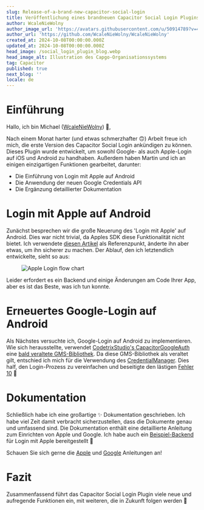 ```yaml
---
slug: Release-of-a-brand-new-capacitor-social-login
title: Veröffentlichung eines brandneuen Capacitor Social Login Plugins
author: WcaleNieWolny
author_image_url: 'https://avatars.githubusercontent.com/u/50914789?v=4'
author_url: 'https://github.com/WcaleNieWolny/WcaleNieWolny'
created_at: 2024-10-08T00:00:00.000Z
updated_at: 2024-10-08T00:00:00.000Z
head_image: /social_login_plugin_blog.webp
head_image_alt: Illustration des Capgo-Organisationssystems
tag: Capacitor
published: true
next_blog: ''
locale: de
---
```


# Einführung

Hallo, ich bin Michael ([WcaleNieWolny](https://githubcom/WcaleNieWolny)) 👋,

Nach einem Monat harter (und etwas schmerzhafter 🙃) Arbeit freue ich mich, die erste Version des Capacitor Social Login ankündigen zu können. Dieses Plugin wurde entwickelt, um sowohl Google- als auch Apple-Login auf iOS und Android zu handhaben. Außerdem haben Martin und ich an einigen einzigartigen Funktionen gearbeitet, darunter:

 - Die Einführung von Login mit Apple auf Android
 - Die Anwendung der neuen Google Credentials API
 - Die Ergänzung detaillierter Dokumentation

# Login mit Apple auf Android

Zunächst besprechen wir die große Neuerung des 'Login mit Apple' auf Android. Dies war nicht trivial, da Apples SDK diese Funktionalität nicht bietet. Ich verwendete [diesen Artikel](https://johncodeoscom/how-to-add-sign-in-with-apple-button-to-your-android-app-using-kotlin/) als Referenzpunkt, änderte ihn aber etwas, um ihn sicherer zu machen. Der Ablauf, den ich letztendlich entwickelte, sieht so aus:

<figure><img style="margin-left: auto;margin-right: auto;max-height: 600px !important;" src="/apple-login-flow-chart.svg" alt="Apple Login flow chart" /><figcaption></figcaption></figure>

Leider erfordert es ein Backend und einige Änderungen am Code Ihrer App, aber es ist das Beste, was ich tun konnte.

# Erneuertes Google-Login auf Android

Als Nächstes versuchte ich, Google-Login auf Android zu implementieren. Wie sich herausstellte, verwendet [CodetrixStudio's CapacitorGoogleAuth](https://githubcom/CodetrixStudio/CapacitorGoogleAuth) eine [bald veraltete GMS-Bibliothek](https://developerandroidcom/identity/sign-in/legacy-gsi-migration#authorization). Da diese GMS-Bibliothek als veraltet gilt, entschied ich mich für die Verwendung des [CredentialManager](https://developerandroidcom/identity/sign-in/credential-manager-siwg). Dies half, den Login-Prozess zu vereinfachen und beseitigte den lästigen [Fehler 10](https://githubcom/CodetrixStudio/CapacitorGoogleAuth/issues/332) 🎉

# Dokumentation

Schließlich habe ich eine großartige ✨ Dokumentation geschrieben. Ich habe viel Zeit damit verbracht sicherzustellen, dass die Dokumente genau und umfassend sind. Die Dokumentation enthält eine detaillierte Anleitung zum Einrichten von Apple und Google. Ich habe auch ein [Beispiel-Backend](https://githubcom/WcaleNieWolny/capgo-social-login-backend-demo) für Login mit Apple bereitgestellt 🍎

Schauen Sie sich gerne die [Apple](https://githubcom/Cap-go/capacitor-social-login/blob/main/docs/setup_applemd) und [Google](https://githubcom/Cap-go/capacitor-social-login/blob/main/docs/setup_googlemd) Anleitungen an!

# Fazit

Zusammenfassend führt das Capacitor Social Login Plugin viele neue und aufregende Funktionen ein, mit weiteren, die in Zukunft folgen werden 🚀